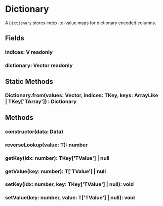 # Dictionary

A `Dictionary` stores index-to-value maps for dictionary encoded columns.


## Fields

### indices: V<TKey> readonly
### dictionary: Vector<T> readonly

## Static Methods

### Dictionary.from(values: Vector, indices: TKey, keys: ArrayLike<number> | TKey['TArray']) : Dictionary

## Methods

### constructor(data: Data)

### reverseLookup(value: T): number

### getKey(idx: number): TKey['TValue'] | null

### getValue(key: number): T['TValue'] | null

### setKey(idx: number, key: TKey['TValue'] | null): void

### setValue(key: number, value: T['TValue'] | null): void
